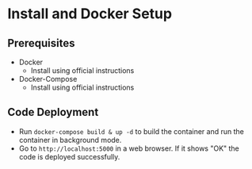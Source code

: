 # Install and Docker Setup

## Prerequisites

- Docker
    - Install using official instructions
- Docker-Compose
    - Install using official instructions

## Code Deployment

- Run `docker-compose build & up -d` to build the container and run the container in background mode.
- Go to `http://localhost:5000` in a web browser. If it shows "OK" the code is deployed successfully.